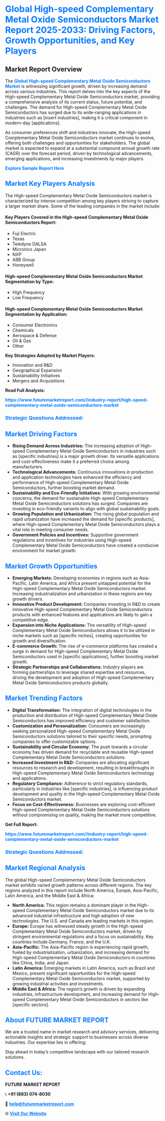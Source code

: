 <h1 style="color: #007BFF;">Global High-speed Complementary Metal Oxide Semiconductors Market Report 2025-2033: Driving Factors, Growth Opportunities, and Key Players</h1>

<section id="overview">
<h2>Market Report Overview</h2>
<p>The <a href="https://www.futuremarketreport.com//industry-report/high-speed-complementary-metal-oxide-semiconductors-market" style="color: #007BFF; text-decoration: none;"><strong>Global High-speed Complementary Metal Oxide Semiconductors Market</strong></a> is witnessing significant growth, driven by increasing demand across various industries. This report delves into the key aspects of the High-speed Complementary Metal Oxide Semiconductors market, providing a comprehensive analysis of its current status, future potential, and challenges. The demand for High-speed Complementary Metal Oxide Semiconductors has surged due to its wide-ranging applications in industries such as [insert industries], making it a critical component in modern-day [applications].</p>
<p>As consumer preferences shift and industries innovate, the High-speed Complementary Metal Oxide Semiconductors market continues to evolve, offering both challenges and opportunities for stakeholders. The global market is expected to expand at a substantial compound annual growth rate (CAGR) over the forecast period, driven by technological advancements, emerging applications, and increasing investments by major players.</p>
</section>

<section id="overview">
<p><a href="https://www.futuremarketreport.com//request-sample/reportId=75857" style="color: #007BFF; text-decoration: none;"><strong>Explore Sample Report Here</strong></a></p>
</section>

<section id="key-players">
<h2 style="color: #007BFF;">Market Key Players Analysis</h2>
<p>The High-speed Complementary Metal Oxide Semiconductors market is characterized by intense competition among key players striving to capture a larger market share. Some of the leading companies in the market include:</p>
<h4>Key Players Covered in the High-speed Complementary Metal Oxide Semiconductors Report:</h4>
<ul><li>Fuji Electric</li><li>Texas</li><li>Teledyne DALSA</li><li>Micronics Japan</li><li>NXP</li><li>ABB Group</li><li>Honeywell</li></ul>
<h4>High-speed Complementary Metal Oxide Semiconductors Market Segmentation by Type:</h4>
<ul><li>High Frequency</li><li>Low Frequency</li></ul>

<h4>High-speed Complementary Metal Oxide Semiconductors Market Segmentation by Application:</h4>
<ul><li>Consumer Electronics</li><li>Chemicals</li><li>Aerospace &amp; Defense</li><li>Oil &amp; Gas</li><li>Other</li></ul>
<p><strong>Key Strategies Adopted by Market Players:</strong></p>
<ul>
<li>Innovation and R&D</li>
<li>Geographical Expansion</li>
<li>Sustainability Initiatives</li>
<li>Mergers and Acquisitions</li>
</ul>
</section>

<section>
<p><strong>Read Full Analysis: </strong></p><a href="https://www.futuremarketreport.com//industry-report/high-speed-complementary-metal-oxide-semiconductors-market" style="color: #007BFF; text-decoration: none;"><strong>https://www.futuremarketreport.com//industry-report/high-speed-complementary-metal-oxide-semiconductors-market</strong></a>
<h3 style="color: #007BFF;">Strategic Questions Addressed:</h3>
</section>

<section id="driving-factors">
<h2 style="color: #007BFF;">Market Driving Factors</h2>
<ul>
<li><strong>Rising Demand Across Industries:</strong> The increasing adoption of High-speed Complementary Metal Oxide Semiconductors in industries such as [specific industries] is a major growth driver. Its versatile applications and cost-effectiveness make it a preferred choice among manufacturers.</li>
<li><strong>Technological Advancements:</strong> Continuous innovations in production and application technologies have enhanced the efficiency and performance of High-speed Complementary Metal Oxide Semiconductors, further boosting market demand.</li>
<li><strong>Sustainability and Eco-Friendly Initiatives:</strong> With growing environmental concerns, the demand for sustainable High-speed Complementary Metal Oxide Semiconductors solutions has surged. Companies are investing in eco-friendly variants to align with global sustainability goals.</li>
<li><strong>Growing Population and Urbanization:</strong> The rising global population and rapid urbanization have increased the demand for [specific products], where High-speed Complementary Metal Oxide Semiconductors plays a vital role in meeting consumer needs.</li>
<li><strong>Government Policies and Incentives:</strong> Supportive government regulations and incentives for industries using High-speed Complementary Metal Oxide Semiconductors have created a conducive environment for market growth.</li>
</ul>
</section>

<section id="growth-opportunities">
<h2 style="color: #007BFF;">Market Growth Opportunities</h2>
<ul>
<li><strong>Emerging Markets:</strong> Developing economies in regions such as Asia-Pacific, Latin America, and Africa present untapped potential for the High-speed Complementary Metal Oxide Semiconductors market. Increasing industrialization and urbanization in these regions are key growth drivers.</li>
<li><strong>Innovative Product Development:</strong> Companies investing in R&D to create innovative High-speed Complementary Metal Oxide Semiconductors products with enhanced features and applications are likely to gain a competitive edge.</li>
<li><strong>Expansion into Niche Applications:</strong> The versatility of High-speed Complementary Metal Oxide Semiconductors allows it to be utilized in niche markets such as [specific niches], creating opportunities for growth and diversification.</li>
<li><strong>E-commerce Growth:</strong> The rise of e-commerce platforms has created a surge in demand for High-speed Complementary Metal Oxide Semiconductors used in [specific applications], further boosting market growth.</li>
<li><strong>Strategic Partnerships and Collaborations:</strong> Industry players are forming partnerships to leverage shared expertise and resources, driving the development and adoption of High-speed Complementary Metal Oxide Semiconductors products globally.</li>
</ul>
</section>

<section id="trending-factors">
<h2 style="color: #007BFF;">Market Trending Factors</h2>
<ul>
<li><strong>Digital Transformation:</strong> The integration of digital technologies in the production and distribution of High-speed Complementary Metal Oxide Semiconductors has improved efficiency and customer satisfaction.</li>
<li><strong>Customization and Personalization:</strong> Consumers are increasingly seeking personalized High-speed Complementary Metal Oxide Semiconductors solutions tailored to their specific needs, prompting companies to offer customizable options.</li>
<li><strong>Sustainability and Circular Economy:</strong> The push towards a circular economy has driven demand for recyclable and reusable High-speed Complementary Metal Oxide Semiconductors solutions.</li>
<li><strong>Increased Investment in R&D:</strong> Companies are allocating significant resources to research and development, resulting in breakthroughs in High-speed Complementary Metal Oxide Semiconductors technology and applications.</li>
<li><strong>Regulatory Compliance:</strong> Adherence to strict regulatory standards, particularly in industries like [specific industries], is influencing product development and quality in the High-speed Complementary Metal Oxide Semiconductors market.</li>
<li><strong>Focus on Cost-Effectiveness:</strong> Businesses are exploring cost-efficient High-speed Complementary Metal Oxide Semiconductors solutions without compromising on quality, making the market more competitive.</li>
</ul>
</section>

<section>
<p><strong>Get Full Report: </strong></p><a href="https://www.futuremarketreport.com//industry-report/high-speed-complementary-metal-oxide-semiconductors-market" style="color: #007BFF; text-decoration: none;"><strong>https://www.futuremarketreport.com//industry-report/high-speed-complementary-metal-oxide-semiconductors-market</strong></a>
<h3 style="color: #007BFF;">Strategic Questions Addressed:</h3>
</section>


<section id="regional-analysis">
<h2 style="color: #007BFF;">Market Regional Analysis</h2>
<p>The global High-speed Complementary Metal Oxide Semiconductors market exhibits varied growth patterns across different regions. The key regions analyzed in this report include North America, Europe, Asia-Pacific, Latin America, and the Middle East & Africa:</p>
<ul>
<li><strong>North America:</strong> This region remains a dominant player in the High-speed Complementary Metal Oxide Semiconductors market due to its advanced industrial infrastructure and high adoption of new technologies. The U.S. and Canada are leading markets in this region.</li>
<li><strong>Europe:</strong> Europe has witnessed steady growth in the High-speed Complementary Metal Oxide Semiconductors market, driven by stringent environmental regulations and a focus on sustainability. Key countries include Germany, France, and the U.K.</li>
<li><strong>Asia-Pacific:</strong> The Asia-Pacific region is experiencing rapid growth, fueled by industrialization, urbanization, and increasing demand for High-speed Complementary Metal Oxide Semiconductors in countries like China, India, and Japan.</li>
<li><strong>Latin America:</strong> Emerging markets in Latin America, such as Brazil and Mexico, present significant opportunities for the High-speed Complementary Metal Oxide Semiconductors market, supported by growing industrial activities and investments.</li>
<li><strong>Middle East & Africa:</strong> The region’s growth is driven by expanding industries, infrastructure development, and increasing demand for High-speed Complementary Metal Oxide Semiconductors in sectors like [specific sectors].</li>
</ul>
</section>

<footer>
<h2 style="color: #007BFF;">About FUTURE MARKET REPORT</h2>
<p>We are a trusted name in market research and advisory services, delivering actionable insights and strategic support to businesses across diverse industries. Our expertise lies in offering:</p>

<p>Stay ahead in today’s competitive landscape with our tailored research solutions.</p>

<h2 style="color: #007BFF;">Contact Us:</h2>
<p><strong>FUTURE MARKET REPORT</strong></p>
<p>📞 <strong>+91 (883) 074-8030</strong></p>
<p>📧 <strong><a href="mailto:help@futuremarketreport.com" style="color: #007BFF;">help@futuremarketreport.com</a></strong></p>
<p>🌐 <strong><a href="https://www.futuremarketreport.com/" style="color: #007BFF;">Visit Our Website</a></strong></p>
</footer>